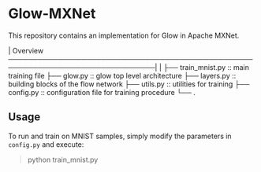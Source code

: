 # Glow-MXNet

This repository contains an implementation for Glow in Apache MXNet.

| Overview ────────────────────────────────────────────────────────────────────────────────|
|
├── train_mnist.py :: main training file
├── glow.py :: glow top level architecture 
├── layers.py :: building blocks of the flow network
├── utils.py :: utilities for training
├── config.py :: configuration file for training procedure
└── .

## Usage

To run and train on MNIST samples, simply modify the parameters in `config.py` and execute:

> python train_mnist.py